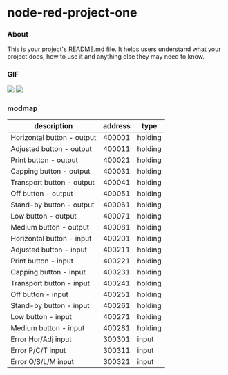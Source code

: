 node-red-project-one
====================

### About

This is your project's README.md file. It helps users understand what your
project does, how to use it and anything else they may need to know.

### GIF

<div>
  <img src="https://media.giphy.com/media/5F64Bq8l0nSIVvZlJN/giphy.gif">
  <img src="https://media.giphy.com/media/AZeYOqvgFMseWdMWf4/giphy.gif">
  <img src="">
</div>


### modmap
| description                | address | type    |
|----------------------------|---------|---------|
| Horizontal button - output | 400001  | holding |
| Adjusted button - output   | 400011  | holding |
| Print button - output      | 400021  | holding |
| Capping button - output    | 400031  | holding |
| Transport button - output  | 400041  | holding |
| Off button - output        | 400051  | holding |
| Stand-by button - output   | 400061  | holding |
| Low button - output        | 400071  | holding |
| Medium button - output     | 400081  | holding |
| Horizontal button - input  | 400201  | holding |
| Adjusted button - input    | 400211  | holding |
| Print button - input       | 400221  | holding |
| Capping button - input     | 400231  | holding |
| Transport button - input   | 400241  | holding |
| Off button - input         | 400251  | holding |
| Stand-by button - input    | 400261  | holding |
| Low button - input         | 400271  | holding |
| Medium button - input      | 400281  | holding |
| Error Hor/Adj input        | 300301  | input   |
| Error P/C/T input          | 300311  | input   |
| Error O/S/L/M input        | 300321  | input   |
